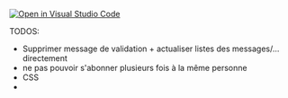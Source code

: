 [![Open in Visual Studio Code](https://classroom.github.com/assets/open-in-vscode-f059dc9a6f8d3a56e377f745f24479a46679e63a5d9fe6f495e02850cd0d8118.svg)](https://classroom.github.com/online_ide?assignment_repo_id=6933978&assignment_repo_type=AssignmentRepo)

TODOS:
- Supprimer message de validation + actualiser listes des messages/... directement
- ne pas pouvoir s'abonner plusieurs fois à la même personne
- CSS
- 
